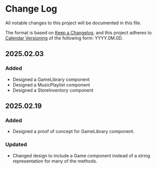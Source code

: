 # Change Log

All notable changes to this project will be documented in this file.

The format is based on [Keep a Changelog](https://keepachangelog.com/en/1.1.0/),
and this project adheres to [Calendar Versioning](https://calver.org/) of
the following form: YYYY.0M.0D.

## 2025.02.03

### Added

- Designed a GameLibrary component
- Designed a MusicPlaylist component
- Designed a StoreInventory component

## 2025.02.19

### Added

- Designed a proof of concept for GameLibrary component.

### Updated

- Changed design to include a Game component instead of a string representation for many of the methods.
